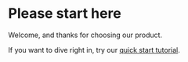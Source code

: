 # Please start here

Welcome, and thanks for choosing our product.

If you want to dive right in, try our [quick start tutorial](/tutorial/tut1.md).

